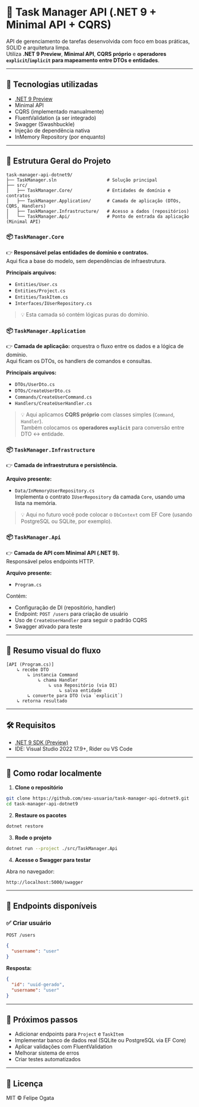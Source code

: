 # 🧠 Task Manager API (.NET 9 + Minimal API + CQRS)

API de gerenciamento de tarefas desenvolvida com foco em boas práticas, SOLID e arquitetura limpa.  
Utiliza **.NET 9 Preview**, **Minimal API**, **CQRS próprio** e **operadores `explicit`/`implicit` para mapeamento entre DTOs e entidades**.

---

## 🚀 Tecnologias utilizadas

- [.NET 9 Preview](https://dotnet.microsoft.com/en-us/download/dotnet/9.0)
- Minimal API
- CQRS (implementado manualmente)
- FluentValidation (a ser integrado)
- Swagger (Swashbuckle)
- Injeção de dependência nativa
- InMemory Repository (por enquanto)

---

## 📁 Estrutura Geral do Projeto

```
task-manager-api-dotnet9/
├── TaskManager.sln                   # Solução principal
├── src/
│   ├── TaskManager.Core/             # Entidades de domínio e contratos
│   ├── TaskManager.Application/      # Camada de aplicação (DTOs, CQRS, Handlers)
│   ├── TaskManager.Infrastructure/   # Acesso a dados (repositórios)
│   └── TaskManager.Api/              # Ponto de entrada da aplicação (Minimal API)
```

### 📦 `TaskManager.Core`

👉 **Responsável pelas entidades de domínio e contratos.**  
Aqui fica a base do modelo, sem dependências de infraestrutura.

**Principais arquivos:**
- `Entities/User.cs`  
- `Entities/Project.cs`  
- `Entities/TaskItem.cs`  
- `Interfaces/IUserRepository.cs`

> 💡 Esta camada só contém lógicas puras do domínio.

### 📦 `TaskManager.Application`

👉 **Camada de aplicação:** orquestra o fluxo entre os dados e a lógica de domínio.  
Aqui ficam os DTOs, os handlers de comandos e consultas.

**Principais arquivos:**
- `DTOs/UserDto.cs`  
- `DTOs/CreateUserDto.cs`  
- `Commands/CreateUserCommand.cs`  
- `Handlers/CreateUserHandler.cs`

> 💡 Aqui aplicamos **CQRS próprio** com classes simples (`Command`, `Handler`).  
> Também colocamos os **operadores `explicit`** para conversão entre DTO ↔ entidade.

### 📦 `TaskManager.Infrastructure`

👉 **Camada de infraestrutura e persistência.**

**Arquivo presente:**
- `Data/InMemoryUserRepository.cs`  
Implementa o contrato `IUserRepository` da camada `Core`, usando uma lista na memória.

> 💡 Aqui no futuro você pode colocar o `DbContext` com EF Core (usando PostgreSQL ou SQLite, por exemplo).

### 📦 `TaskManager.Api`

👉 **Camada de API com Minimal API (.NET 9).**  
Responsável pelos endpoints HTTP.

**Arquivo presente:**
- `Program.cs`

Contém:
- Configuração de DI (repositório, handler)
- Endpoint: `POST /users` para criação de usuário
- Uso de `CreateUserHandler` para seguir o padrão CQRS
- Swagger ativado para teste

---

## 🧠 Resumo visual do fluxo

```
[API (Program.cs)] 
    ↳ recebe DTO
        ↳ instancia Command
            ↳ chama Handler
                ↳ usa Repositório (via DI)
                    ↳ salva entidade
        ↳ converte para DTO (via `explicit`)
    ↳ retorna resultado
```

---

## 🛠️ Requisitos

- [.NET 9 SDK (Preview)](https://dotnet.microsoft.com/en-us/download/dotnet/9.0)
- IDE: Visual Studio 2022 17.9+, Rider ou VS Code

---

## 🧪 Como rodar localmente

1. **Clone o repositório**

```bash
git clone https://github.com/seu-usuario/task-manager-api-dotnet9.git
cd task-manager-api-dotnet9
```

2. **Restaure os pacotes**

```bash
dotnet restore
```

3. **Rode o projeto**

```bash
dotnet run --project ./src/TaskManager.Api
```

4. **Acesse o Swagger para testar**

Abra no navegador:
```
http://localhost:5000/swagger
```

---

## 📌 Endpoints disponíveis

### ✅ Criar usuário

`POST /users`

```json
{
  "username": "user"
}
```

**Resposta:**

```json
{
  "id": "uuid-gerado",
  "username": "user"
}
```

---

## 🔮 Próximos passos

- Adicionar endpoints para `Project` e `TaskItem`
- Implementar banco de dados real (SQLite ou PostgreSQL via EF Core)
- Aplicar validações com FluentValidation
- Melhorar sistema de erros
- Criar testes automatizados

---

## 📄 Licença

MIT © Felipe Ogata
